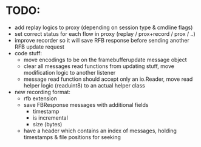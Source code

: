 
# TODO:
* add replay logics to proxy (depending on session type & cmdline flags)
* set correct status for each flow in proxy (replay / prox+record / prox / ..)
* improve recorder so it will save RFB response before sending another RFB update request
* code stuff:
    * move encodings to be on the framebufferupdate message object
    * clear all messages read functions from updating stuff, move modification logic to another listener
    * message read function should accept only an io.Reader, move read helper logic (readuint8) to an actual helper class
* new recording format:
    * rfb extension
    * save FBResponse messages with additional fields
        * timestamp
        * is incremental
        * size (bytes)
    * have a header which contains an index of messages, holding timestamps & file positions for seeking
